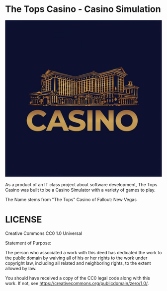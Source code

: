 # The Tops Casino - Casino Simulation

![Logo](public/casino.png "Title")

As a product of an IT class project about software development, The Tops Casino was built to be a Casino Simulator with a variety of games to play.

The Name stems from "The Tops" Casino of Fallout: New Vegas

# LICENSE
Creative Commons CC0 1.0 Universal

Statement of Purpose:

The person who associated a work with this deed has dedicated the work to the public domain by waiving all of his or her rights to the work under copyright law, including all related and neighboring rights, to the extent allowed by law.

You should have received a copy of the CC0 legal code along with this work. If not, see <https://creativecommons.org/publicdomain/zero/1.0/>.

